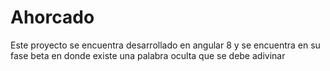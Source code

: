 # Ahorcado

Este proyecto se encuentra desarrollado en angular 8 y se encuentra  en su fase beta en donde existe una palabra oculta que se debe adivinar


